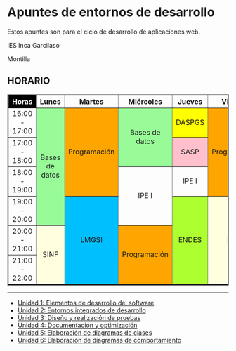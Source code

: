 # Apuntes de entornos de desarrollo


Estos apuntes son para el ciclo de desarrollo de aplicaciones web.

IES Inca Garcilaso

Montilla

## HORARIO

<table style="text-align: center;" border = 2px width="100%">
            <tr>
                <th style="background-color: black; color: white;">Horas</th>
                <th>Lunes</th>
                <th>Martes</th>
                <th>Miércoles</th>
                <th>Jueves</th>
                <th>Viernes</th>
            </tr>
            <tr>
                <td>16:00 - 17:00</td>
                <td style="background-color: palegreen;" rowspan=4>Bases de datos</td>
                <td style="background-color: orange;" rowspan=3>Programación</td>
                <td style="background-color: palegreen;" rowspan="2">Bases de datos</td>
                <td style="background-color: yellow;">DASPGS</td>
                <td style="background-color: orange;" rowspan="3">Programación</td>
            </tr>
            <tr>
                <td>17:00 - 18:00</td>
                <td style="background-color: pink;">SASP</td>
            </tr>
            <tr>
                <td>18:00 - 19:00</td>
                <td rowspan="2">IPE I</td>
                <td>IPE I</td>
            </tr>
            <tr>
                <td>19:00 - 20:00</td>
                <td style="background-color: deepskyblue;" rowspan="3">LMGSI</td>
                <td style="background-color: greenyellow;" rowspan="3">ENDES</td>
                <td style="background-color: lightyellow;" rowspan="3">SINF</td>
            </tr>
            <tr>
                <td>20:00 - 21:00</td>
                <td style="background-color: lightyellow;" rowspan="2">SINF</td>
                <td style="background-color: orange;" rowspan="2">Programación</td>
            </tr>
            <tr>
                <td>21:00 - 22:00</td>
            </tr>
        </table>

---

- [Unidad 1: Elementos de desarrollo del software](Tema1.md)
- [Unidad 2: Entornos integrados de desarrollo](Tema2.md)
- [Unidad 3: Diseño y realización de pruebas](Tema3.md)
- [Unidad 4: Documentación y optimización](Tema4.md)
- [Unidad 5: Elaboración de diagramas de clases](Tema5.md)
- [Unidad 6: Elaboración de diagramas de comportamiento](Tema6.md)
